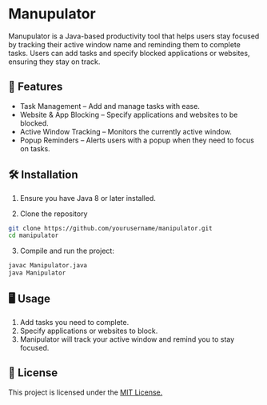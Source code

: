 # Manupulator

Manupulator is a Java-based productivity tool that helps users stay focused by tracking their active window name and reminding them to complete tasks. Users can add tasks and specify blocked applications or websites, ensuring they stay on track.


## 🚀 Features

- Task Management – Add and manage tasks with ease.
- Website & App Blocking – Specify applications and websites to be blocked.
- Active Window Tracking – Monitors the currently active window.
- Popup Reminders – Alerts users with a popup when they need to focus on tasks.


## 🛠️ Installation

1. Ensure you have Java 8 or later installed.

2. Clone the repository

```bash
git clone https://github.com/yourusername/manipulator.git
cd manipulator
```

3. Compile and run the project:
```bash
javac Manipulator.java
java Manipulator
```

## 🖥️ Usage


1. Add tasks you need to complete.
2. Specify applications or websites to block.
3. Manipulator will track your active window and remind you to stay focused.

## 📜 License

This project is licensed under the [MIT License.](https://choosealicense.com/licenses/mit/)

